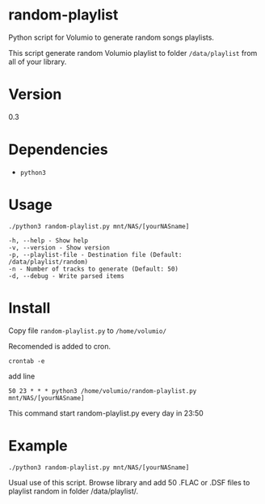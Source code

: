 # random-playlist
Python script for Volumio to generate random songs playlists.

This script generate random Volumio playlist to folder `/data/playlist` from all of your library. 

# Version

0.3

# Dependencies

* `python3`

# Usage

`./python3 random-playlist.py mnt/NAS/[yourNASname]`
```
-h, --help - Show help 
-v, --version - Show version 
-p, --playlist-file - Destination file (Default: /data/playlist/random)
-n - Number of tracks to generate (Default: 50)
-d, --debug - Write parsed items
```

# Install

Copy file `random-playlist.py` to `/home/volumio/`

Recomended is added to cron. 

`crontab -e`

add line

`50 23 * * * python3 /home/volumio/random-playlist.py mnt/NAS/[yourNASname]`

This command start random-playlist.py every day in 23:50

# Example

`./python3 random-playlist.py mnt/NAS/[yourNASname]`

Usual use of this script. Browse library and add 50 .FLAC or .DSF files to playlist random in folder /data/playlist/. 
